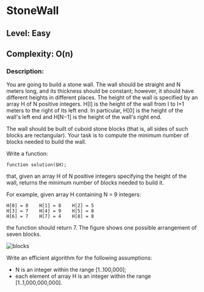 # StoneWall
## Level: Easy
## Complexity: O(n)
### Description:

You are going to build a stone wall. The wall should be straight and N meters long, and its thickness should be constant; however, it should have different heights in different places. The height of the wall is specified by an array H of N positive integers. H[I] is the height of the wall from I to I+1 meters to the right of its left end. In particular, H[0] is the height of the wall's left end and H[N−1] is the height of the wall's right end.

The wall should be built of cuboid stone blocks (that is, all sides of such blocks are rectangular). Your task is to compute the minimum number of blocks needed to build the wall.

Write a function:

    function solution($H);

that, given an array H of N positive integers specifying the height of the wall, returns the minimum number of blocks needed to build it.

For example, given array H containing N = 9 integers:

    H[0] = 8    H[1] = 8    H[2] = 5
    H[3] = 7    H[4] = 9    H[5] = 8
    H[6] = 7    H[7] = 4    H[8] = 8
the function should return 7. The figure shows one possible arrangement of seven blocks.

![blocks](https://codility-frontend-prod.s3.amazonaws.com/media/task_static/stone_wall/static/images/auto/4f1cef49cc46d451e88109d449ab7975.png)

Write an efficient algorithm for the following assumptions:

* N is an integer within the range [1..100,000];
* each element of array H is an integer within the range [1..1,000,000,000].